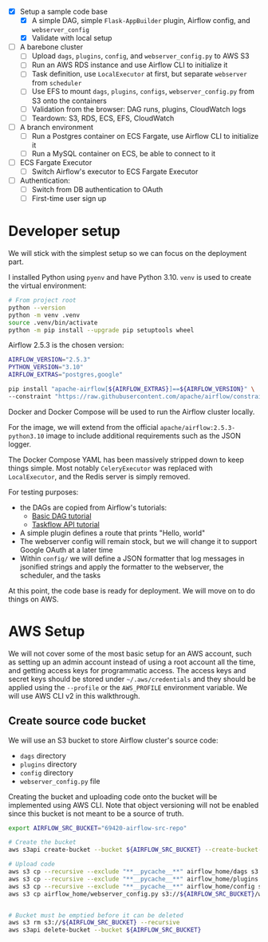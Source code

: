 - [x] Setup a sample code base
    - [x] A simple DAG, simple `Flask-AppBuilder` plugin, Airflow config, and `webserver_config`
    - [x] Validate with local setup

- [ ] A barebone cluster
    - [ ] Upload `dags`, `plugins`, `config`, and `webserver_config.py` to AWS S3
    - [ ] Run an AWS RDS instance and use Airflow CLI to initialize it
    - [ ] Task definition, use `LocalExecutor` at first, but separate `webserver` from `scheduler`
    - [ ] Use EFS to mount `dags`, `plugins`, `configs`, `webserver_config.py` from S3 onto the containers
    - [ ] Validation from the browser: DAG runs, plugins, CloudWatch logs
    - [ ] Teardown: S3, RDS, ECS, EFS, CloudWatch

- [ ] A branch environment
    - [ ] Run a Postgres container on ECS Fargate, use Airflow CLI to initialize it
    - [ ] Run a MySQL container on ECS, be able to connect to it

- [ ] ECS Fargate Executor
    - [ ] Switch Airflow's executor to ECS Fargate Executor

- [ ] Authentication:
    - [ ] Switch from DB authentication to OAuth
    - [ ] First-time user sign up

# Developer setup
We will stick with the simplest setup so we can focus on the deployment part.

I installed Python using `pyenv` and have Python 3.10. `venv` is used to create the virtual environment:

```bash
# From project root
python --version
python -m venv .venv
source .venv/bin/activate
python -m pip install --upgrade pip setuptools wheel
```

Airflow 2.5.3 is the chosen version:

```bash
AIRFLOW_VERSION="2.5.3"
PYTHON_VERSION="3.10"
AIRFLOW_EXTRAS="postgres,google"

pip install "apache-airflow[${AIRFLOW_EXTRAS}]==${AIRFLOW_VERSION}" \
--constraint "https://raw.githubusercontent.com/apache/airflow/constraints-${AIRFLOW_VERSION}/constraints-${PYTHON_VERSION}.txt"
```

Docker and Docker Compose will be used to run the Airflow cluster locally.

For the image, we will extend from the official `apache/airflow:2.5.3-python3.10` image to include additional requirements such as the JSON logger.

The Docker Compose YAML has been massively stripped down to keep things simple. Most notably `CeleryExecutor` was replaced with `LocalExecutor`, and the Redis server is simply removed.

For testing purposes:
- the DAGs are copied from Airflow's tutorials:
    - [Basic DAG tutorial](https://airflow.apache.org/docs/apache-airflow/2.5.3/tutorial/fundamentals.html)
    - [Taskflow API tutorial](https://airflow.apache.org/docs/apache-airflow/2.5.3/tutorial/taskflow.html)
- A simple plugin defines a route that prints "Hello, world"
- The webserver config will remain stock, but we will change it to support Google OAuth at a later time
- Within `config/` we will define a JSON formatter that log messages in jsonified strings and apply the formatter to the webserver, the scheduler, and the tasks

At this point, the code base is ready for deployment. We will move on to do things on AWS.

# AWS Setup
We will not cover some of the most basic setup for an AWS account, such as setting up an admin account instead of using a root account all the time, and getting access keys for programmatic access. The access keys and secret keys should be stored under `~/.aws/credentials` and they should be applied using the `--profile` or the `AWS_PROFILE` environment variable. We will use AWS CLI v2 in this walkthrough.

## Create source code bucket
We will use an S3 bucket to store Airflow cluster's source code:

- `dags` directory
- `plugins` directory
- `config` directory
- `webserver_config.py` file

Creating the bucket and uploading code onto the bucket will be implemented using AWS CLI. Note that object versioning will not be enabled since this bucket is not meant to be a source of truth.

```bash
export AIRFLOW_SRC_BUCKET="69420-airflow-src-repo"

# Create the bucket
aws s3api create-bucket --bucket ${AIRFLOW_SRC_BUCKET} --create-bucket-configuration "LocationConstraint=us-west-2"

# Upload code
aws s3 cp --recursive --exclude "**__pycache__**" airflow_home/dags s3://${AIRFLOW_SRC_BUCKET}/dags
aws s3 cp --recursive --exclude "**__pycache__**" airflow_home/plugins s3://${AIRFLOW_SRC_BUCKET}/plugins
aws s3 cp --recursive --exclude "**__pycache__**" airflow_home/config s3://${AIRFLOW_SRC_BUCKET}/config
aws s3 cp airflow_home/webserver_config.py s3://${AIRFLOW_SRC_BUCKET}/webserver_config.py


# Bucket must be emptied before it can be deleted
aws s3 rm s3://${AIRFLOW_SRC_BUCKET} --recursive
aws s3api delete-bucket --bucket ${AIRFLOW_SRC_BUCKET}
```
